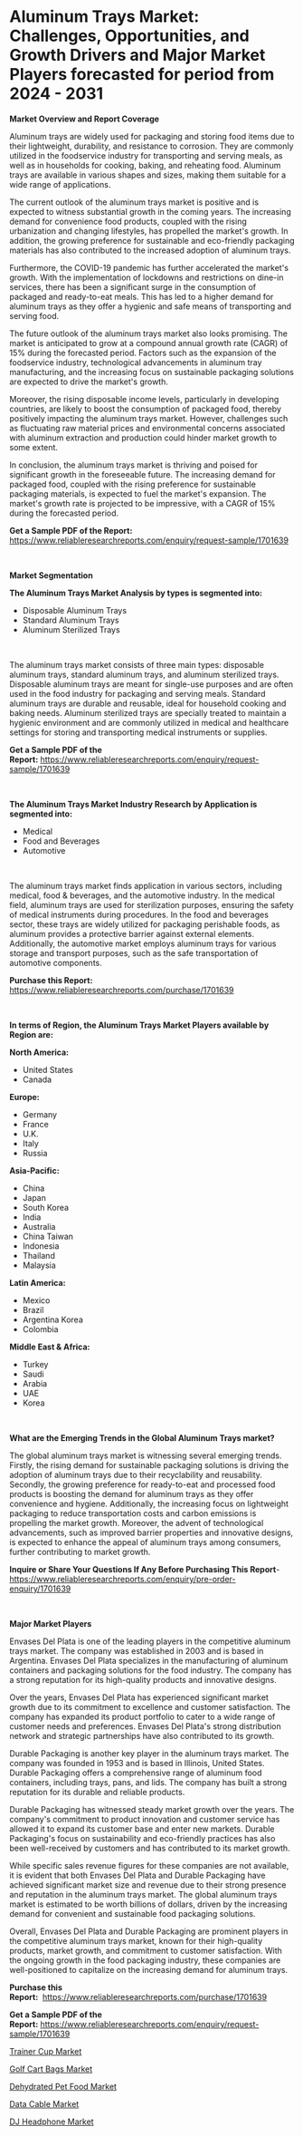 <p><h1>Aluminum Trays Market: Challenges, Opportunities, and Growth Drivers and Major Market Players forecasted for period from 2024 - 2031</h1></p><p><strong>Market Overview and Report Coverage</strong></p>
<p><p>Aluminum trays are widely used for packaging and storing food items due to their lightweight, durability, and resistance to corrosion. They are commonly utilized in the foodservice industry for transporting and serving meals, as well as in households for cooking, baking, and reheating food. Aluminum trays are available in various shapes and sizes, making them suitable for a wide range of applications.</p><p>The current outlook of the aluminum trays market is positive and is expected to witness substantial growth in the coming years. The increasing demand for convenience food products, coupled with the rising urbanization and changing lifestyles, has propelled the market's growth. In addition, the growing preference for sustainable and eco-friendly packaging materials has also contributed to the increased adoption of aluminum trays.</p><p>Furthermore, the COVID-19 pandemic has further accelerated the market's growth. With the implementation of lockdowns and restrictions on dine-in services, there has been a significant surge in the consumption of packaged and ready-to-eat meals. This has led to a higher demand for aluminum trays as they offer a hygienic and safe means of transporting and serving food.</p><p>The future outlook of the aluminum trays market also looks promising. The market is anticipated to grow at a compound annual growth rate (CAGR) of 15% during the forecasted period. Factors such as the expansion of the foodservice industry, technological advancements in aluminum tray manufacturing, and the increasing focus on sustainable packaging solutions are expected to drive the market's growth.</p><p>Moreover, the rising disposable income levels, particularly in developing countries, are likely to boost the consumption of packaged food, thereby positively impacting the aluminum trays market. However, challenges such as fluctuating raw material prices and environmental concerns associated with aluminum extraction and production could hinder market growth to some extent.</p><p>In conclusion, the aluminum trays market is thriving and poised for significant growth in the foreseeable future. The increasing demand for packaged food, coupled with the rising preference for sustainable packaging materials, is expected to fuel the market's expansion. The market's growth rate is projected to be impressive, with a CAGR of 15% during the forecasted period.</p></p>
<p><strong>Get a Sample PDF of the Report:</strong> <a href="https://www.reliableresearchreports.com/enquiry/request-sample/1701639">https://www.reliableresearchreports.com/enquiry/request-sample/1701639</a></p>
<p>&nbsp;</p>
<p><strong>Market Segmentation</strong></p>
<p><strong>The Aluminum Trays Market Analysis by types is segmented into:</strong></p>
<p><ul><li>Disposable Aluminum Trays</li><li>Standard Aluminum Trays</li><li>Aluminum Sterilized Trays</li></ul></p>
<p>&nbsp;</p>
<p><p>The aluminum trays market consists of three main types: disposable aluminum trays, standard aluminum trays, and aluminum sterilized trays. Disposable aluminum trays are meant for single-use purposes and are often used in the food industry for packaging and serving meals. Standard aluminum trays are durable and reusable, ideal for household cooking and baking needs. Aluminum sterilized trays are specially treated to maintain a hygienic environment and are commonly utilized in medical and healthcare settings for storing and transporting medical instruments or supplies.</p></p>
<p><strong>Get a Sample PDF of the Report:</strong>&nbsp;<a href="https://www.reliableresearchreports.com/enquiry/request-sample/1701639">https://www.reliableresearchreports.com/enquiry/request-sample/1701639</a></p>
<p>&nbsp;</p>
<p><strong>The Aluminum Trays Market Industry Research by Application is segmented into:</strong></p>
<p><ul><li>Medical</li><li>Food and Beverages</li><li>Automotive</li></ul></p>
<p>&nbsp;</p>
<p><p>The aluminum trays market finds application in various sectors, including medical, food & beverages, and the automotive industry. In the medical field, aluminum trays are used for sterilization purposes, ensuring the safety of medical instruments during procedures. In the food and beverages sector, these trays are widely utilized for packaging perishable foods, as aluminum provides a protective barrier against external elements. Additionally, the automotive market employs aluminum trays for various storage and transport purposes, such as the safe transportation of automotive components.</p></p>
<p><strong>Purchase this Report:</strong>&nbsp; <a href="https://www.reliableresearchreports.com/purchase/1701639">https://www.reliableresearchreports.com/purchase/1701639</a></p>
<p>&nbsp;</p>
<p><strong>In terms of Region, the Aluminum Trays Market Players available by Region are:</strong></p>
<p>
    <p> <strong> North America: </strong>
        <ul>
            <li>United States</li>
            <li>Canada</li>
        </ul>
        </p> 
    <p> <strong> Europe: </strong>
        <ul>
            <li>Germany</li>
            <li>France</li>
            <li>U.K.</li>
            <li>Italy</li>
            <li>Russia</li>
        </ul>
        </p> 
    <p> <strong> Asia-Pacific: </strong>
        <ul>
            <li>China</li>
            <li>Japan</li>
            <li>South Korea</li>
            <li>India</li>
            <li>Australia</li>
            <li>China Taiwan</li>
            <li>Indonesia</li>
            <li>Thailand</li>
            <li>Malaysia</li>
        </ul>
        </p> 
    <p> <strong> Latin America: </strong>
        <ul>
            <li>Mexico</li>
            <li>Brazil</li>
            <li>Argentina Korea</li>
            <li>Colombia</li>
        </ul>
        </p> 
    <p> <strong> Middle East & Africa: </strong>
        <ul>
            <li>Turkey</li>
            <li>Saudi</li>
            <li>Arabia</li>
            <li>UAE</li>
            <li>Korea</li>
        </ul>
    </p>
    </p>
<p>&nbsp;</p>
<p><strong>What are the Emerging Trends in the Global Aluminum Trays market?</strong></p>
<p><p>The global aluminum trays market is witnessing several emerging trends. Firstly, the rising demand for sustainable packaging solutions is driving the adoption of aluminum trays due to their recyclability and reusability. Secondly, the growing preference for ready-to-eat and processed food products is boosting the demand for aluminum trays as they offer convenience and hygiene. Additionally, the increasing focus on lightweight packaging to reduce transportation costs and carbon emissions is propelling the market growth. Moreover, the advent of technological advancements, such as improved barrier properties and innovative designs, is expected to enhance the appeal of aluminum trays among consumers, further contributing to market growth.</p></p>
<p><strong>Inquire or Share Your Questions If Any Before Purchasing This Report</strong>- <a href="https://www.reliableresearchreports.com/enquiry/pre-order-enquiry/1701639">https://www.reliableresearchreports.com/enquiry/pre-order-enquiry/1701639</a></p>
<p>&nbsp;</p>
<p><strong>Major Market Players</strong></p>
<p><p>Envases Del Plata is one of the leading players in the competitive aluminum trays market. The company was established in 2003 and is based in Argentina. Envases Del Plata specializes in the manufacturing of aluminum containers and packaging solutions for the food industry. The company has a strong reputation for its high-quality products and innovative designs.</p><p>Over the years, Envases Del Plata has experienced significant market growth due to its commitment to excellence and customer satisfaction. The company has expanded its product portfolio to cater to a wide range of customer needs and preferences. Envases Del Plata's strong distribution network and strategic partnerships have also contributed to its growth.</p><p>Durable Packaging is another key player in the aluminum trays market. The company was founded in 1953 and is based in Illinois, United States. Durable Packaging offers a comprehensive range of aluminum food containers, including trays, pans, and lids. The company has built a strong reputation for its durable and reliable products.</p><p>Durable Packaging has witnessed steady market growth over the years. The company's commitment to product innovation and customer service has allowed it to expand its customer base and enter new markets. Durable Packaging's focus on sustainability and eco-friendly practices has also been well-received by customers and has contributed to its market growth.</p><p>While specific sales revenue figures for these companies are not available, it is evident that both Envases Del Plata and Durable Packaging have achieved significant market size and revenue due to their strong presence and reputation in the aluminum trays market. The global aluminum trays market is estimated to be worth billions of dollars, driven by the increasing demand for convenient and sustainable food packaging solutions.</p><p>Overall, Envases Del Plata and Durable Packaging are prominent players in the competitive aluminum trays market, known for their high-quality products, market growth, and commitment to customer satisfaction. With the ongoing growth in the food packaging industry, these companies are well-positioned to capitalize on the increasing demand for aluminum trays.</p></p>
<p><strong>Purchase this Report:</strong>&nbsp;&nbsp;<a href="https://www.reliableresearchreports.com/purchase/1701639">https://www.reliableresearchreports.com/purchase/1701639</a></p>
<p></p>
<p><strong>Get a Sample PDF of the Report:</strong>&nbsp;<a href="https://www.reliableresearchreports.com/enquiry/request-sample/1701639">https://www.reliableresearchreports.com/enquiry/request-sample/1701639</a></p>
<p><p><a href="https://github.com/maliyahmorrow6654/Market-Research-Report-List-2/blob/main/trainer-cup-market.md">Trainer Cup Market</a></p><p><a href="https://github.com/ambrozg/Market-Research-Report-List-2/blob/main/golf-cart-bags-market.md">Golf Cart Bags Market</a></p><p><a href="https://github.com/deliacustodio40/Market-Research-Report-List-2/blob/main/dehydrated-pet-food-market.md">Dehydrated Pet Food Market</a></p><p><a href="https://github.com/dzharov81/Market-Research-Report-List-2/blob/main/data-cable-market.md">Data Cable Market</a></p><p><a href="https://github.com/scarol104/Market-Research-Report-List-2/blob/main/dj-headphone-market.md">DJ Headphone Market</a></p></p>